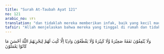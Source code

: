 ```yaml
---
title: "Surah At-Taubah Ayat 121"
no: 121
arabic_no: ١٢١
translation: "dan tidaklah mereka memberikan infak, baik yang kecil maupun yang besar dan tidak (pula) melintasi suatu lembah (berjihad), kecuali akan dituliskan bagi mereka (sebagai amal kebajikan), untuk diberi balasan oleh Allah (dengan) yang lebih baik daripada apa yang telah mereka kerjakan."
tafsir: "Allah menjelaskan bahwa mereka yang tinggal di rumah dan tidak berangkat ke medan perang bersama Rasulullah, tentu tidak ikut memberikan sumbangan bagi perjuangan dan mereka tidak ikut merasakan kepayahan melintasi lembah dan padang pasir. Lain halnya dengan orang-orng yang ikut berperang. Mereka yang berbuat dan mengalami hal yang demikian itu niscaya dituliskan di sisi Allah sebagai amal saleh, karena Allah akan memberikan kepada mereka balasan yang jauh lebih tinggi nilainya daripada apa yang telah mereka sumbangkan dan apa yang mereka perbuat itu.\n\nOrang-orang yang ikut berperang serta menyumbangkan harta bendanya untuk perjuangan di jalan Allah, berarti telah melakukan dua macam pengorbanan yang mulia, yaitu pengorbanan harta benda, dan pengorbanan jiwa raga. Pengorbanan yang paling mulia, tentulah berhak untuk diberi ganjaran yang paling mulia pula, bahkan ganjaran itu lebih tinggi dari pada pengorbanan yang telah diberikannya. Mengenai hal ini, telah ada suatu ketentuan dalam agama Islam, sebagaimana firman Allah:\n\nBarang siapa berbuat kebaikan mendapat balasan sepuluh kali lipat amalnya. (al-An'am/6: 160)\n\nPerlu diingat bahwa pahala yang besar itu tidak hanya diberikan Allah kepada orang mukmin yang mengorbankan harta benda dan jiwa raga dalam peperangan saja, melainkan juga kepada orang-orang mukmin yang melakukan amal kebajikan dalam bidang yang lain. Namun demikian, pengorbanan yang diberikan dalam berjihad di medan perang untuk membela agama adalah lebih mulia daripada pengorbanan untuk kepentingan yang lain. Sehingga pengorbanan harta yang sedikit jumlahnya untuk keperluan jihad sama nilainya dengan pengorbanan harta yang banyak untuk kebajikan yang lain. Penderitaan yang sedikit yang diderita dalam berjihad sama nilainya dengan penderitaan besar yang dialami dalam perbuatan amal yang lain."
---
```

وَلَا يُنْفِقُوْنَ نَفَقَةً صَغِيْرَةً وَّلَا كَبِيْرَةً وَّلَا يَقْطَعُوْنَ وَادِيًا اِلَّا كُتِبَ لَهُمْ لِيَجْزِيَهُمُ اللّٰهُ اَحْسَنَ مَا كَانُوْا يَعْمَلُوْنَ 